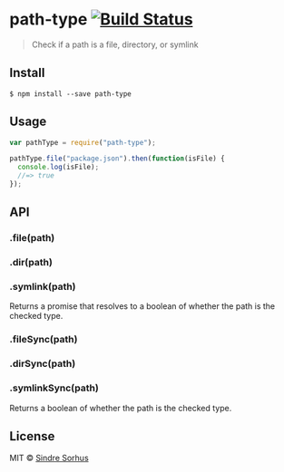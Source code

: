 # path-type [![Build Status](https://travis-ci.org/sindresorhus/path-type.svg?branch=master)](https://travis-ci.org/sindresorhus/path-type)

> Check if a path is a file, directory, or symlink

## Install

```
$ npm install --save path-type
```

## Usage

```js
var pathType = require("path-type");

pathType.file("package.json").then(function(isFile) {
  console.log(isFile);
  //=> true
});
```

## API

### .file(path)

### .dir(path)

### .symlink(path)

Returns a promise that resolves to a boolean of whether the path is the checked type.

### .fileSync(path)

### .dirSync(path)

### .symlinkSync(path)

Returns a boolean of whether the path is the checked type.

## License

MIT © [Sindre Sorhus](http://sindresorhus.com)
